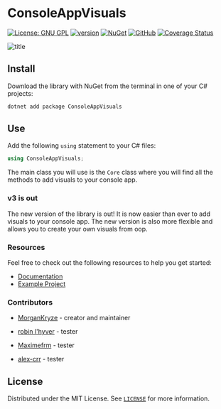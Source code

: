 # ConsoleAppVisuals

[![License: GNU GPL](https://img.shields.io/badge/License-GNU_GPL-orange.svg)](https://github.com/MorganKryze/ConsoleAppVisuals/blob/main/LICENSE) [![version](https://img.shields.io/nuget/v/ConsoleAppVisuals.svg?label=version)](https://www.nuget.org/packages/ConsoleAppVisuals/) [![NuGet](https://img.shields.io/nuget/dt/ConsoleAppVisuals.svg)](https://www.nuget.org/packages/ConsoleAppVisuals/) [![GitHub](https://img.shields.io/github/stars/MorganKryze/consoleappvisuals.svg?style=flat&logo=github&colorB=darkgreen&label=stars)](https://github.com/MorganKryze/ConsoleAppVisuals) [![Coverage Status](https://coveralls.io/repos/github/MorganKryze/ConsoleAppVisuals/badge.svg?branch=main)](https://coveralls.io/github/MorganKryze/ConsoleAppVisuals?branch=main)

![title](https://gitlab.com/MorganKryze/consoleappvisuals/-/raw/main/presentation.gif)

## Install

Download the library with NuGet from the terminal in one of your C# projects:

```bash
dotnet add package ConsoleAppVisuals
```

## Use

Add the following `using` statement to your C# files:

```csharp
using ConsoleAppVisuals;
```

The main class you will use is the `Core` class where you will find all the methods to add visuals to your console app.

### v3 is out

The new version of the library is out! It is now easier than ever to add visuals to your console app. The new version is also more flexible and allows you to create your own visuals from oop.

### Resources

Feel free to check out the following resources to help you get started:

- [Documentation](https://morgankryze.github.io/ConsoleAppVisuals/)
- [Example Project](https://github.com/MorganKryze/ConsoleAppVisuals/blob/main/example/Program.cs)

### Contributors

- [MorganKryze](https://github.com/MorganKryze) - creator and maintainer

- [robin l'hyver](https://github.com/robinmoon2) - tester
- [Maximefrm](https://github.com/Maximefrm) - tester
- [alex-crr](https://github.com/alex-crr) - tester

## License

Distributed under the MIT License. See [`LICENSE`](https://github.com/MorganKryze/ConsoleAppVisuals/blob/main/LICENSE) for more information.
